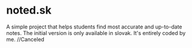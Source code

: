 # noted.sk
A simple project that helps students find most accurate and up-to-date notes.
The initial version is only available in slovak. It's entirely coded by me.
//Canceled

